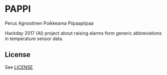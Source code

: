 # PAPPI
Perus Agnostinen Poikkeama Piipaapiipaa

Hackday 2017 (AI) project about raising alarms form generic abbreviations in temperature sensor data.

## License
See [LICENSE](LICENSE)
